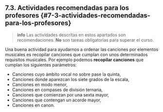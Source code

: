 ## 7.3\. Actividades recomendadas para los profesores {#7-3-actividades-recomendadas-para-los-profesores}

>**info**
> Las actividades descritas en estos apartados son recomendaciones. **No** son tareas obligatorias para superar el curso.

Una buena actividad para ayudarnos a ordenar las canciones por elementos musicales es recopilar canciones que cumplan con unos determinados requisitos musicales. Por ejemplo podemos **recopilar canciones** que cumplan los siguientes parámetros:

* Canciones cuyo ámbito vocal no sobre pase la quinta,
* Canciones donde aparezcan los siete grados de la escala,
* Canciones en modo menor,
* Canciones en compases de división ternaria,
* Canciones que comienzan por una sexta mayor,
* Canciones que contengan un acorde mayor,
* Canciones en canon.
